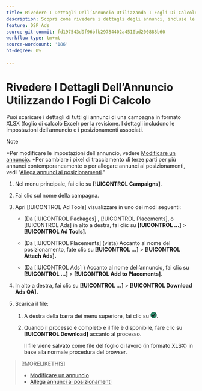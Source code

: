```yaml
---
title: Rivedere I Dettagli Dell’Annuncio Utilizzando I Fogli Di Calcolo
description: Scopri come rivedere i dettagli degli annunci, incluse le impostazioni degli annunci e i posizionamenti associati, utilizzando i fogli di calcolo.
feature: DSP Ads
source-git-commit: fd197543d9f96bfb29784402a4510bd200888b60
workflow-type: tm+mt
source-wordcount: '186'
ht-degree: 0%

---
```


# Rivedere I Dettagli Dell’Annuncio Utilizzando I Fogli Di Calcolo

Puoi scaricare i dettagli di tutti gli annunci di una campagna in formato XLSX (foglio di calcolo Excel) per la revisione. I dettagli includono le impostazioni dell’annuncio e i posizionamenti associati.<!-- Clarify once I can get this to work: Do these include all ads in the campaign, only active ads in live or pending campaigns, or what? -->

>[!NOTE]
>
>*Per modificare le impostazioni dell&#39;annuncio, vedere [Modificare un annuncio](/help/dsp/campaign-management/ads/ad-edit.md).
>*Per cambiare i pixel di tracciamento di terze parti per più annunci contemporaneamente o per allegare annunci ai posizionamenti, vedi &quot;[Allega annunci ai posizionamenti](/help/dsp/campaign-management/ads/ad-attach-to-placement.md).&quot;

1. Nel menu principale, fai clic su **[!UICONTROL Campaigns]**.

1. Fai clic sul nome della campagna.

1. Apri [!UICONTROL Ad Tools] visualizzare in uno dei modi seguenti:

   * (Da [!UICONTROL Packages] , [!UICONTROL Placements], o [!UICONTROL Ads] in alto a destra, fai clic su **[!UICONTROL ...]** > **[!UICONTROL Ad Tools]**.

   * (Da [!UICONTROL Placements] (vista) Accanto al nome del posizionamento, fate clic su **[!UICONTROL ...]** > **[!UICONTROL Attach Ads].**

   * (Da [!UICONTROL Ads] ) Accanto al nome dell’annuncio, fai clic su  **[!UICONTROL ...]** > **[!UICONTROL Add to Placements]**.

1. In alto a destra, fai clic su **[!UICONTROL ...]** > **[!UICONTROL Download Ads QA].**

1. Scarica il file:

   1. A destra della barra dei menu superiore, fai clic su ![Processi](/help/dsp/assets/downloads.png).

   1. Quando il processo è completo e il file è disponibile, fare clic su **[!UICONTROL Download]** accanto al processo.

      Il file viene salvato come file del foglio di lavoro (in formato XLSX) in base alla normale procedura del browser.

>[!MORELIKETHIS]
>
>* [Modificare un annuncio](/help/dsp/campaign-management/ads/ad-edit.md)
>* [Allega annunci ai posizionamenti](/help/dsp/campaign-management/ads/ad-attach-to-placement.md)
